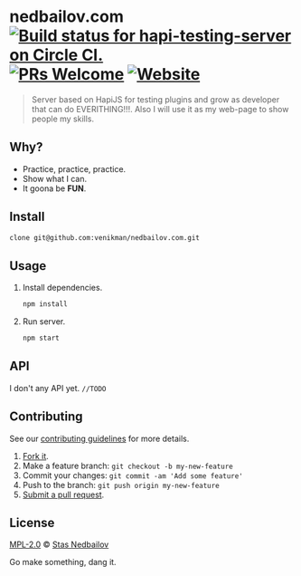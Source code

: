 # nedbailov.com [![Build status for hapi-testing-server on Circle CI.](https://img.shields.io/circleci/project/venikman/nedbailov.com/master.svg "Circle Build Status")](https://circleci.com/gh/venikman/nedbailov.com "Hapi Testing Server Builds")  [![PRs Welcome](https://img.shields.io/badge/PRs-welcome-brightgreen.svg)](https://github.com/venikman/nedbailov.com/blob/master/CONTRIBUTING.md) [![Website](https://img.shields.io/website-up-down-green-red/http/shields.io.svg?label=my-website)](nedbailov.com)

> Server based on HapiJS for testing plugins and grow as developer that can do EVERITHING!!!. Also I will use it as my web-page to show people my skills.

## Why?

 - Practice, practice, practice.
 - Show what I can.
 - It goona be **FUN**.

## Install

```sh
clone git@github.com:venikman/nedbailov.com.git
```

## Usage

1. Install dependencies.

	```sh
	npm install
	```
2. Run server.

	```sh
	npm start
	```

## API

I don't any API yet. `//TODO`

## Contributing

See our [contributing guidelines](https://github.com/venikman/nedbailov.com/blob/master/CONTRIBUTING.md "The guidelines for participating in this project.") for more details.

1. [Fork it](https://github.com/venikman/nedbailov.com/fork).
2. Make a feature branch: `git checkout -b my-new-feature`
3. Commit your changes: `git commit -am 'Add some feature'`
4. Push to the branch: `git push origin my-new-feature`
5. [Submit a pull request](https://github.com/venikman/nedbailov.com/compare "Submit code to this project for review.").

## License

[MPL-2.0](https://github.com/venikman/nedbailov.com/blob/master/LICENSE "The license for nedbailov.com.") © [Stas Nedbailov](http://nedbailov.com "Author of nedbailov.com.")

Go make something, dang it.
